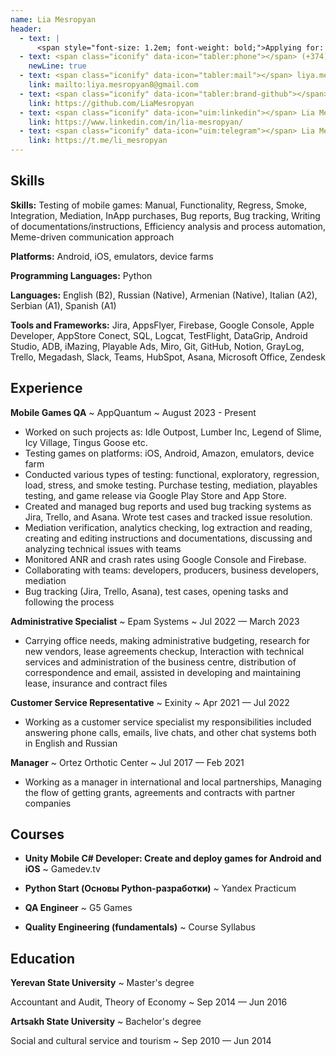 ```yaml
---
name: Lia Mesropyan
header:
  - text: |
      <span style="font-size: 1.2em; font-weight: bold;">Applying for: Manual QA Engineer (Mobile Games) </span>
  - text: <span class="iconify" data-icon="tabler:phone"></span> (+374) 95210229
    newLine: true
  - text: <span class="iconify" data-icon="tabler:mail"></span> liya.mesropyan8@gmail.com
    link: mailto:liya.mesropyan8@gmail.com
  - text: <span class="iconify" data-icon="tabler:brand-github"></span> LiaMesropyan
    link: https://github.com/LiaMesropyan
  - text: <span class="iconify" data-icon="uim:linkedin"></span> Lia Mesropyan
    link: https://www.linkedin.com/in/lia-mesropyan/
  - text: <span class="iconify" data-icon="uim:telegram"></span> Lia Mesropyan
    link: https://t.me/li_mesropyan
---
```


## Skills
**Skills:** Testing of mobile games: Manual, Functionality, Regress, Smoke, Integration, Mediation, InApp purchases, Bug reports, Bug tracking, Writing of documentations/instructions, Efficiency analysis and process automation, Meme-driven communication approach

**Platforms:** Android, iOS, emulators, device farms 

**Programming Languages:** <span class="iconify" data-icon="vscode-icons:file-type-python"></span> Python

**Languages:** English (B2), Russian (Native), Armenian (Native), Italian (A2), Serbian (A1), Spanish (A1)

**Tools and Frameworks:** Jira, AppsFlyer, Firebase, Google Console, Apple Developer, AppStore Conect, SQL, Logcat,
TestFlight, DataGrip, Android Studio, ADB, iMazing, Playable Ads, Miro, Git, GitHub, Notion, GrayLog, Trello, Megadash,
Slack, Teams, HubSpot, Asana, Microsoft Office, Zendesk

## Experience

**Mobile Games QA**
  ~ AppQuantum
  ~ August 2023 - Present

- Worked on such projects as: Idle Outpost, Lumber Inc, Legend of Slime, Icy Village, Tingus Goose etc.
- Testing games on platforms: iOS, Android, Amazon, emulators, device farm
- Conducted various types of testing: functional, exploratory, regression, load, stress, and smoke testing. Purchase
testing, mediation, playables testing, and game release via Google Play Store and App Store.
- Created and managed bug reports and used bug tracking systems as Jira, Trello, and Asana. Wrote test cases and
tracked issue resolution.
- Mediation verification, analytics checking, log extraction and reading, creating and editing instructions and
documentations, discussing and analyzing technical issues with teams
- Monitored ANR and crash rates using Google Console and Firebase.
- Collaborating with teams: developers, producers, business developers, mediation
- Bug tracking (Jira, Trello, Asana), test cases, opening tasks and following the process


**Administrative Specialist**
  ~ Epam Systems
  ~ Jul 2022 — March 2023

- Carrying office needs, making administrative
budgeting, research for new vendors, lease agreements checkup, Interaction with technical services and
administration of the business centre, distribution of correspondence
and email, assisted in developing and maintaining lease, insurance and contract files


**Customer Service Representative**
  ~ Exinity
  ~ Apr 2021 — Jul 2022

- Working as a customer service specialist my responsibilities included answering phone calls, emails, live chats, and other chat systems both in English and Russian

**Manager**
  ~ Ortez Orthotic Center
  ~ Jul 2017 — Feb 2021

- Working as a manager in international and local partnerships, Managing the flow of getting grants, agreements
and contracts with partner companies


## Courses

- **Unity Mobile C# Developer: Create and deploy games for Android and iOS**
    ~ Gamedev.tv


 - **Python Start (Основы Python-разработки)**
    ~ Yandex Practicum


 - **QA Engineer**
    ~ G5 Games

    
 - **Quality Engineering (fundamentals)**
   ~ Course Syllabus


## Education

**Yerevan State University**
  ~ Master's degree

Accountant and Audit, Theory of Economy
  ~ Sep 2014 — Jun 2016

**Artsakh State University**
  ~ Bachelor's degree

Social and cultural service and tourism
  ~ Sep 2010 — Jun 2014


